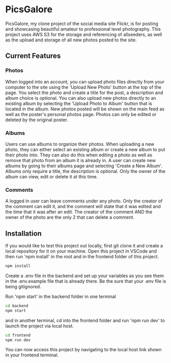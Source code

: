 # PicsGalore

PicsGalore, my clone project of the social media site Flickr, is for posting and showcasing beautiful amateur to professional level photography. This project uses AWS S3 for the storage and referencing of allseeders, as well as the upload and storage of all new photos posted to the site.

## Current Features

### Photos

When logged into an account, you can upload photo files directly from your computer to the site using the 'Upload New Photo' button at the top of the page. You select the photo and create a title for the post, a description and album choice is optional. You can also upload new photos directly to an existing album by selecting the 'Upload Photo to Album' button that is located in the album. New photos posted will be shown on the main feed as well as the poster's personal photos page. Photos can only be edited or deleted by the original poster.

### Albums

Users can use albums to organize their photos. When uploading a new photo, they can either select an existing album or create a new album to put their photo into. They can also do this when editing a photo as well as remove that photo from an album it is already in. A user can create new albums by going to their albums page and selecting 'Create a New Album'. Albums only require a title, the description is optional. Only the owner of the album can view, edit or delete it at this time.

### Comments

A logged in user can leave comments under any photo. Only the creator of the comment can edit it, and the comment will state that it was edited and the time that it was after an edit. The creator of the comment AND the owner of the photo are the only 2 that can delete a comment.

## Installation

If you would like to test this project out locally, first git clone it and create a local repository for it on your machine. Open this project in VSCode and then run 'npm install' in the root and in the frontend folder of this project.

```bash
npm install
```

Create a .env file in the backend and set up your variables as you see them in the .env.example file that is already there. Be the sure that your .env file is being gitignored. 

Run 'npm start' in the backend folder in one terminal 

```bash
cd backend
npm start
```

and in another terminal, cd into the frontend folder and run 'npm run dev' to launch the project via local host.

```bash
cd frontend
npm run dev
```

You can now access this project by navigating to the local host link shown in your frontend terminal.